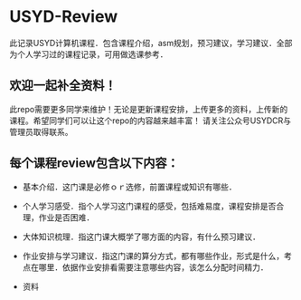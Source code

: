 # USYD-Review
此记录USYD计算机课程．包含课程介绍，asm规划，预习建议，学习建议．全部为个人学习过的课程记录，可用做选课参考．

## 欢迎一起补全资料！
此repo需要更多同学来维护！无论是更新课程安排，上传更多的资料，上传新的课程。希望同学们可以让这个repo的内容越来越丰富！
请关注公众号USYDCR与管理员取得联系。

## 每个课程review包含以下内容：

* 基本介绍．这门课是必修ｏｒ选修，前置课程或知识有哪些．

* 个人学习感受．指个人学习这门课程的感受，包括难易度，课程安排是否合理，作业是否困难．

* 大体知识梳理．指这门课大概学了哪方面的内容，有什么预习建议．

* 作业安排与学习建议．指这门课的算分方式，都有哪些作业，形式是什么，考点在哪里．依据作业安排看需要注意哪些内容，该怎么分配时间精力．

* 资料
